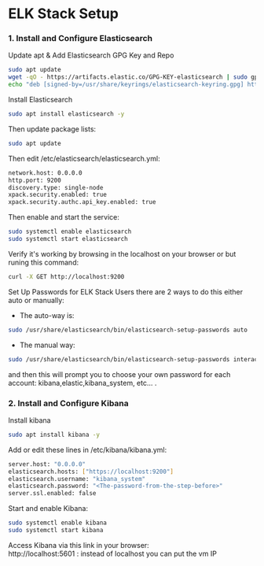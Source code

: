 # ELK Stack Setup
### 1. Install and Configure Elasticsearch
Update apt & Add Elasticsearch GPG Key and Repo
```bash
sudo apt update
wget -qO - https://artifacts.elastic.co/GPG-KEY-elasticsearch | sudo gpg --dearmor -o /usr/share/keyrings/elasticsearch-keyring.gpg
echo "deb [signed-by=/usr/share/keyrings/elasticsearch-keyring.gpg] https://artifacts.elastic.co/packages/7.x/apt stable main" | sudo tee /etc/apt/sources.list.d/elastic-7.x.list
```
Install Elasticsearch
```bash
sudo apt install elasticsearch -y
```
Then update package lists:
```bash
sudo apt update
```
Then edit /etc/elasticsearch/elasticsearch.yml:
```bash
network.host: 0.0.0.0
http.port: 9200
discovery.type: single-node
xpack.security.enabled: true
xpack.security.authc.api_key.enabled: true
```
Then enable and start the service:
```bash
sudo systemctl enable elasticsearch
sudo systemctl start elasticsearch
```
Verify it's working by browsing in the localhost on your browser or but runing this command:
```bash
curl -X GET http://localhost:9200
```
Set Up Passwords for ELK Stack Users
there are 2 ways to do this either auto or manually: </br>
- The auto-way is: 
```bash
sudo /usr/share/elasticsearch/bin/elasticsearch-setup-passwords auto
```
- The manual way:
```bash
sudo /usr/share/elasticsearch/bin/elasticsearch-setup-passwords interactive
```
and then this will prompt you to choose your own password for each account: kibana,elastic,kibana_system, etc... .
### 2. Install and Configure Kibana
Install kibana
```bash
sudo apt install kibana -y
```
Add or edit these lines in /etc/kibana/kibana.yml:
```bash
server.host: "0.0.0.0"
elasticsearch.hosts: ["https://localhost:9200"]
elasticsearch.username: "kibana_system"
elasticsearch.password: "<The-password-from-the-step-before>"
server.ssl.enabled: false
```
Start and enable Kibana:
```bash
sudo systemctl enable kibana
sudo systemctl start kibana
```
Access Kibana via this link in your browser: </br>
http://localhost:5601 : instead of localhost you can put the vm IP

